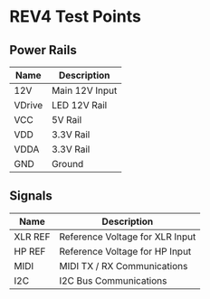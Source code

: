 # REV4 Test Points

## Power Rails
| Name | Description |
|---|---|
| 12V | Main 12V Input |
| VDrive | LED 12V Rail |
| VCC | 5V Rail |
| VDD | 3.3V Rail |
| VDDA | 3.3V Rail |
| GND | Ground |

## Signals
| Name | Description |
|---|---|
| XLR REF | Reference Voltage for XLR Input |
| HP REF | Reference Voltage for HP Input |
| MIDI | MIDI TX / RX Communications |
| I2C | I2C Bus Communications |